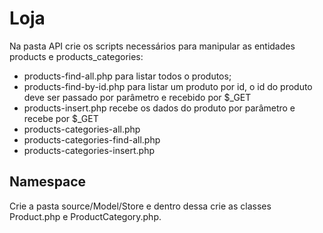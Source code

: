 # Loja

Na pasta API crie os scripts necessários para manipular as entidades products e products_categories:

- products-find-all.php para listar todos o produtos;
- products-find-by-id.php para listar um produto por id, o id do produto deve ser passado por parâmetro e recebido por $_GET
- products-insert.php recebe os dados do produto por parâmetro e recebe por $_GET
- products-categories-all.php
- products-categories-find-all.php
- products-categories-insert.php

## Namespace
 
Crie a pasta source/Model/Store e dentro dessa crie as classes Product.php e ProductCategory.php.

